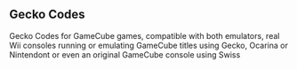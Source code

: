 ## Gecko Codes

Gecko Codes for GameCube games, compatible with both emulators, real Wii consoles running or emulating GameCube titles using Gecko, Ocarina or Nintendont or even an original GameCube console using Swiss
